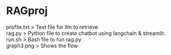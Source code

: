 # RAGproj  
profile.txt > Text file for llm to retrieve  
rag.py > Python file to create chatbot using langchain & streamlit.  
run.sh > Bash file to run rag.py  
graph3.png > Shows the flow
